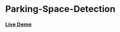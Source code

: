 # Parking-Space-Detection
### [Live Demo](https://www.linkedin.com/posts/mohamed-hisham-6a0874268_deeplearning-computervision-ai-activity-7325761893225148416-KzG0?utm_source=share&utm_medium=member_desktop&rcm=ACoAAEGftdgB5NLCLy34489p9vvZKXtNOgElOv0)
